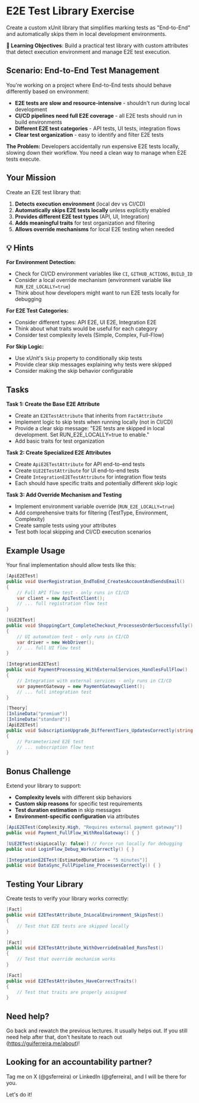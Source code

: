 # E2E Test Library Exercise

Create a custom xUnit library that simplifies marking tests as "End-to-End" and automatically skips them in local development environments.

**🎯 Learning Objectives**: Build a practical test library with custom attributes that detect execution environment and manage E2E test execution.

## Scenario: End-to-End Test Management

You're working on a project where End-to-End tests should behave differently based on environment:

- **E2E tests are slow and resource-intensive** - shouldn't run during local development
- **CI/CD pipelines need full E2E coverage** - all E2E tests should run in build environments  
- **Different E2E test categories** - API tests, UI tests, integration flows
- **Clear test organization** - easy to identify and filter E2E tests

**The Problem:** Developers accidentally run expensive E2E tests locally, slowing down their workflow. You need a clean way to manage when E2E tests execute.

## Your Mission

Create an E2E test library that:

1. **Detects execution environment** (local dev vs CI/CD)
2. **Automatically skips E2E tests locally** unless explicitly enabled
3. **Provides different E2E test types** (API, UI, Integration)
4. **Adds meaningful traits** for test organization and filtering
5. **Allows override mechanisms** for local E2E testing when needed

## 💡 Hints

**For Environment Detection:**
- Check for CI/CD environment variables like `CI`, `GITHUB_ACTIONS`, `BUILD_ID`
- Consider a local override mechanism (environment variable like `RUN_E2E_LOCALLY=true`)
- Think about how developers might want to run E2E tests locally for debugging

**For E2E Test Categories:**
- Consider different types: API E2E, UI E2E, Integration E2E
- Think about what traits would be useful for each category
- Consider test complexity levels (Simple, Complex, Full-Flow)

**For Skip Logic:**
- Use xUnit's `Skip` property to conditionally skip tests
- Provide clear skip messages explaining why tests were skipped
- Consider making the skip behavior configurable

## Tasks

**Task 1: Create the Base E2E Attribute**
- Create an `E2ETestAttribute` that inherits from `FactAttribute`
- Implement logic to skip tests when running locally (not in CI/CD)
- Provide a clear skip message: "E2E tests are skipped in local development. Set RUN_E2E_LOCALLY=true to enable."
- Add basic traits for test organization

**Task 2: Create Specialized E2E Attributes**
- Create `ApiE2ETestAttribute` for API end-to-end tests
- Create `UiE2ETestAttribute` for UI end-to-end tests  
- Create `IntegrationE2ETestAttribute` for integration flow tests
- Each should have specific traits and potentially different skip logic

**Task 3: Add Override Mechanism and Testing**
- Implement environment variable override (`RUN_E2E_LOCALLY=true`)
- Add comprehensive traits for filtering (TestType, Environment, Complexity)
- Create sample tests using your attributes
- Test both local skipping and CI/CD execution scenarios

## Example Usage

Your final implementation should allow tests like this:

```csharp
[ApiE2ETest]
public void UserRegistration_EndToEnd_CreatesAccountAndSendsEmail()
{
    // Full API flow test - only runs in CI/CD
    var client = new ApiTestClient();
    // ... full registration flow test
}

[UiE2ETest]
public void ShoppingCart_CompleteCheckout_ProcessesOrderSuccessfully()
{
    // UI automation test - only runs in CI/CD
    var driver = new WebDriver();
    // ... full UI flow test
}

[IntegrationE2ETest]
public void PaymentProcessing_WithExternalServices_HandlesFullFlow()
{
    // Integration with external services - only runs in CI/CD
    var paymentGateway = new PaymentGatewayClient();
    // ... full integration test
}

[Theory]
[InlineData("premium")]
[InlineData("standard")]
[ApiE2ETest]
public void SubscriptionUpgrade_DifferentTiers_UpdatesCorrectly(string tier)
{
    // Parameterized E2E test
    // ... subscription flow test
}
```

## Bonus Challenge

Extend your library to support:
- **Complexity levels** with different skip behaviors
- **Custom skip reasons** for specific test requirements
- **Test duration estimation** in skip messages
- **Environment-specific configuration** via attributes

```csharp
[ApiE2ETest(Complexity.High, "Requires external payment gateway")]
public void Payment_FullFlow_WithRealGateway() { }

[UiE2ETest(skipLocally: false)] // Force run locally for debugging
public void LoginFlow_Debug_WorksCorrectly() { }

[IntegrationE2ETest(EstimatedDuration = "5 minutes")]
public void DataSync_FullPipeline_ProcessesCorrectly() { }
```

## Testing Your Library

Create tests to verify your library works correctly:

```csharp
[Fact]
public void E2ETestAttribute_InLocalEnvironment_SkipsTest()
{
    // Test that E2E tests are skipped locally
}

[Fact] 
public void E2ETestAttribute_WithOverrideEnabled_RunsTest()
{
    // Test that override mechanism works
}

[Fact]
public void E2ETestAttributes_HaveCorrectTraits()
{
    // Test that traits are properly assigned
}
```

## Need help?
Go back and rewatch the previous lectures. It usually helps out. 
If you still need help after that, don't hesitate to reach out (https://guiferreira.me/about)!

## Looking for an accountability partner?
Tag me on X (@gsferreira) or LinkedIn (@gferreira), and I will be there for you.

Let's do it!